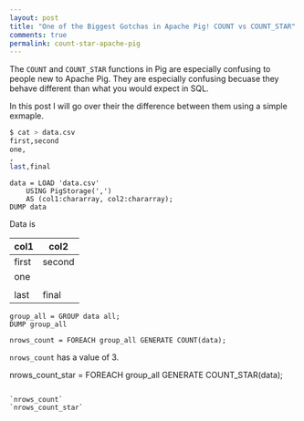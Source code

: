 ```yaml
---
layout: post
title: "One of the Biggest Gotchas in Apache Pig! COUNT vs COUNT_STAR"
comments: true
permalink: count-star-apache-pig
---
```


The `COUNT` and `COUNT_STAR` functions in Pig are especially confusing
to people new to Apache Pig. 
They are especially confusing becuase they behave different than what you would expect in SQL.

In this post I will go over their the difference between them using a simple exmaple.

```bash
$ cat > data.csv
first,second
one,
,
last,final
```

```
data = LOAD 'data.csv' 
    USING PigStorage(',') 
    AS (col1:chararray, col2:chararray);
DUMP data
```

Data is

|  col1 |   col2 |
| ----- | ------ |
| first | second |
|   one |        |
|       |        |
|  last |  final |


```
group_all = GROUP data all;
DUMP group_all
```



```
nrows_count = FOREACH group_all GENERATE COUNT(data);
```

`nrows_count` has a value of 3.

nrows_count_star = FOREACH group_all GENERATE COUNT_STAR(data);
```

`nrows_count`
`nrows_count_star`

